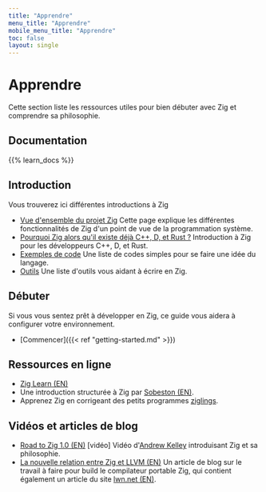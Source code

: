 ```yaml
---
title: "Apprendre"
menu_title: "Apprendre"
mobile_menu_title: "Apprendre"
toc: false
layout: single
---
```


# Apprendre
Cette section liste les ressources utiles pour bien débuter avec Zig et comprendre sa philosophie.

## Documentation
{{% learn_docs %}}

## Introduction
Vous trouverez ici différentes introductions à Zig

- [Vue d'ensemble du projet Zig](overview/)
Cette page explique les différentes fonctionnalités de Zig d'un point de vue de la programmation système.
- [Pourquoi Zig alors qu'il existe déjà C++, D, et Rust ?](why_zig_rust_d_cpp/)
Introduction à Zig pour les développeurs C++, D, et Rust.
- [Exemples de code](samples/)
Une liste de codes simples pour se faire une idée du langage.
- [Outils](tools/)
Une liste d'outils vous aidant à écrire en Zig.

## Débuter
Si vous vous sentez prêt à développer en Zig, ce guide vous aidera à configurer votre environnement.

- [Commencer]({{< ref "getting-started.md" >}})

## Ressources en ligne
- [Zig Learn (EN)](https://ziglearn.org)
- Une introduction structurée à Zig par [Sobeston (EN)](https://github.com/sobeston).  
- Apprenez Zig en corrigeant des petits programmes [ziglings](https://github.com/ratfactor/ziglings).

## Vidéos et articles de blog
- [Road to Zig 1.0 (EN)](https://www.youtube.com/watch?v=Gv2I7qTux7g) [vidéo]
Vidéo d'[Andrew Kelley](https://andrewkelley.me) introduisant Zig et sa philosophie.
- [La nouvelle relation entre Zig et LLVM (EN)](https://kristoff.it/blog/zig-new-relationship-llvm/)
Un article de blog sur le travail à faire pour build le compilateur portable Zig, qui contient également un article du site [lwn.net (EN)](https://lwn.net/Articles/833400/).
